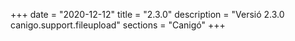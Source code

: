 +++
date        = "2020-12-12"
title       = "2.3.0"
description = "Versió 2.3.0 canigo.support.fileupload"
sections    = "Canigó"
+++